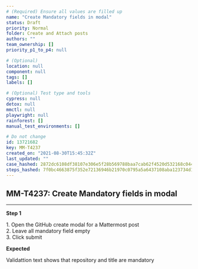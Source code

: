 ```yaml
---
# (Required) Ensure all values are filled up
name: "Create Mandatory fields in modal"
status: Draft
priority: Normal
folder: Create and Attach posts
authors: ""
team_ownership: []
priority_p1_to_p4: null

# (Optional)
location: null
component: null
tags: []
labels: []

# (Optional) Test type and tools
cypress: null
detox: null
mmctl: null
playwright: null
rainforest: []
manual_test_environments: []

# Do not change
id: 13721682
key: MM-T4237
created_on: "2021-08-30T15:45:32Z"
last_updated: ""
case_hashed: 2872dc6108df38107e306e5f28b569788baa7cab62f4520d532168c044d5e5ba5ff550dfb92135562b918349ac0d497b
steps_hashed: 7f0bc4663875f352e72136946b21970c0795a5a6437108aba123734d199b97f479e46b912e7a750c89f596c88506ce7e
---
```


<!-- (Auto-generated) Based on frontmatter's "key" and "name" -->

## MM-T4237: Create Mandatory fields in modal

---

**Step 1**

1\. Open the GitHub create modal for a Mattermost post\
2\. Leave all mandatory field empty\
3\. Click submit

**Expected**

Validattion text shows that repository and title are mandatory
